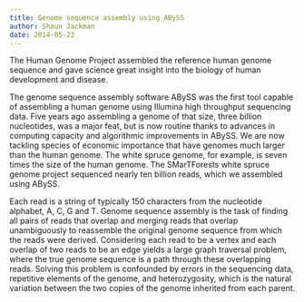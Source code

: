 ```yaml
---
title: Genome sequence assembly using ABySS
author: Shaun Jackman
date: 2014-05-22
---
```


The Human Genome Project assembled the reference human genome sequence and gave science great insight into the biology of human development and disease.

The genome sequence assembly software ABySS was the first tool capable of assembling a human genome using Illumina high throughput sequencing data. Five years ago assembling a genome of that size, three billion nucleotides, was a major feat, but is now routine thanks to advances in computing capacity and algorithmic improvements in ABySS. We are now tackling species of economic importance that have genomes much larger than the human genome. The white spruce genome, for example, is seven times the size of the human genome. The SMarTForests white spruce genome project sequenced nearly ten billion reads, which we assembled using ABySS.

Each read is a string of typically 150 characters from the nucleotide alphabet, A, C, G and T. Genome sequence assembly is the task of finding all pairs of reads that overlap and merging reads that overlap unambiguously to reassemble the original genome sequence from which the reads were derived. Considering each read to be a vertex and each overlap of two reads to be an edge yields a large graph traversal problem, where the true genome sequence is a path through these overlapping reads. Solving this problem is confounded by errors in the sequencing data, repetitive elements of the genome, and heterozygosity, which is the natural variation between the two copies of the genome inherited from each parent.
